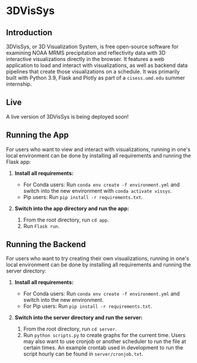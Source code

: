 # 3DVisSys
## Introduction
3DVisSys, or 3D Visualization System, is free open-source software for examining NOAA MRMS precipitation and reflectivity data with 3D interactive visualizations directly in the browser. It features a web application to load and interact with visualizations, as well as backend data pipelines that create those visualizations on a schedule. It was primarily built with Python 3.9, Flask and Plotly as part of a `cisess.umd.edu` summer internship.

## Live
A live version of 3DVisSys is being deployed soon!

## Running the App
For users who want to view and interact with visualizations, running in one's local environment can be done by installing all requirements and running the Flask app:

1. **Install all requirements:**
    - For Conda users: Run `conda env create -f environment.yml` and switch into the new environment with `conda activate vissys`.
    - Pip users: Run `pip install -r requirements.txt`.

2. **Switch into the app directory and run the app:**
    1. From the root directory, run `cd app`.
    2. Run `Flask run`.

## Running the Backend
For users who want to try creating their own visualizations, running in one's local environment can be done by installing all requirements and running the server directory:

1. **Install all requirements:**
    - For Conda users: Run `conda env create -f environment.yml` and switch into the new environment.
    - For Pip users: Run `pip install -r requirements.txt`.

2. **Switch into the server directory and run the server:**
    1. From the root directory, run `cd server`.
    2. Run `python scripts.py` to create graphs for the current time. Users may also want to use cronjob or another scheduler to run the file at certain times. An example crontab used in development to run the script hourly can be found in `server/cronjob.txt`.
